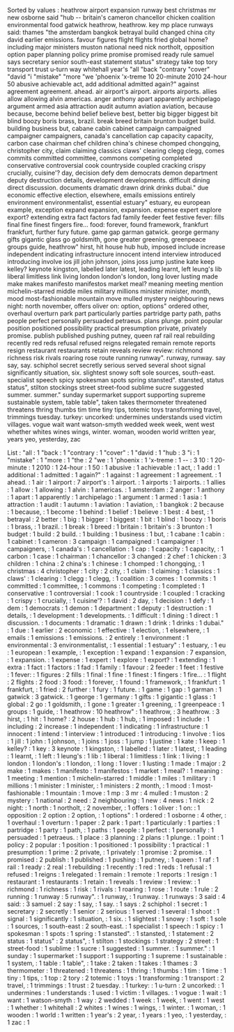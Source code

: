 Sorted by values :
heathrow airport expansion runway best christmas mr new osborne said "hub -- britain's cameron chancellor chicken coalition environmental food gatwick heathrow, heathrow. key mp place runways said: thames "the amsterdam bangkok betrayal build changed china city david earlier emissions. favour figures flight flights fried global home? including major ministers muston national need nick northolt, opposition option paper planning policy prime promise promised ready rule samuel says secretary senior south-east statement status" strategy take top tory transport trust u-turn way whitehall year's "all "back "contrary "cover" "david "i "mistake" "more "we 'phoenix 'x-treme 10 20-minute 2010 24-hour 50 abusive achievable act, add additional admitted again?" against agreement agreement. ahead. air airport's airport. airports airports. allies allow allowing alvin americas. anger anthony apart apparently archipelago argument armed asia attraction audit autumn aviation aviation, because because, become behind belief believe best, better big bigger biggest bit blind boozy boris brass, brazil. break breed britain brunton budget build. building business but, cabane cabin cabinet campaign campaigned campaigner campaigners, canada's cancellation cap capacity capacity, carbon case chairman chef children china's chinese chomped chongqing, christopher city, claim claiming classics claws' clearing clegg clegg, comes commits committed committee, commons competing completed conservative controversial cook countryside coupled cracking crispy crucially, cuisine'? day, decision defy dem democrats demon department deputy destruction details, development developments. difficult dining direct discussion. documents dramatic drawn drink drinks dubai." due economic effective election, elsewhere, emails emissions entirely environment environmentalist, essential estuary" estuary, eu european example, exception expand expansion, expansion. expense expert explore export? extending extra fact factors fad family feeder feet festive fever: fills final fine finest fingers fire... food: forever, found framework, frankfurt frankfurt, further fury future. game gap garman gatwick. george germany gifts gigantic glass go goldsmith, gone greater greening, greenpeace groups guide, heathrow" hirst, hit house hub hub, imposed include increase independent indicating infrastructure innocent intend interview introduced introducing involve ios jill john johnson, joins joss jump justine kate keep kelley? keynote kingston, labelled later latest, leading learnt, left leung's lib liberal limitless link living london london's london, long lover lusting made make makes manifesto manifestos market meal? meaning meeting mention michelin-starred middle miles military millions minister minister, month, mood most-fashionable mountain move mulled mystery neighbouring news night: north november, offers oliver on: option, options" ordered other, overhaul overturn park part particularly parties partridge party path, paths people perfect personally persuaded petraeus. plans plunge. point popular position positioned possibility practical presumption private, privately promise. publish published pushing putney, queen raf rail real rebuilding recently red reds refusal refused reigns relegated remain remote reports resign restaurant restaurants retain reveals review review: richmond richness risk rivals roaring rose route running runway". runway, runway. say say, say. schiphol secret secretly serious served several shoot signal significantly situation, six. slightest snowy soft sole sources, south-east. specialist speech spicy spokesman spots spring stansted". stansted, status status", stilton stockings street street-food sublime sucre suggested summer. summer." sunday supermarket support supporting supreme sustainable system, table table", taken takes thermometer threatened threatens thring thumbs tim time tiny tips, totemic toys transforming travel, trimmings tuesday. turkey: uncorked: undermines understands used victim villages. vogue wait want watson-smyth wedded week week, went west whether whites wines wings, winter. woman, wooden world written year, years yeo, yesterday, zac 

List :
"all : 1
"back : 1
"contrary : 1
"cover" : 1
"david : 1
"hub : 3
"i : 1
"mistake" : 1
"more : 1
"the : 2
"we : 1
'phoenix : 1
'x-treme : 1
-- : 3
10 : 1
20-minute : 1
2010 : 1
24-hour : 1
50 : 1
abusive : 1
achievable : 1
act, : 1
add : 1
additional : 1
admitted : 1
again?" : 1
against : 1
agreement : 1
agreement. : 1
ahead. : 1
air : 1
airport : 7
airport's : 1
airport. : 1
airports : 1
airports. : 1
allies : 1
allow : 1
allowing : 1
alvin : 1
americas. : 1
amsterdam : 2
anger : 1
anthony : 1
apart : 1
apparently : 1
archipelago : 1
argument : 1
armed : 1
asia : 1
attraction : 1
audit : 1
autumn : 1
aviation : 1
aviation, : 1
bangkok : 2
because : 1
because, : 1
become : 1
behind : 1
belief : 1
believe : 1
best : 4
best, : 1
betrayal : 2
better : 1
big : 1
bigger : 1
biggest : 1
bit : 1
blind : 1
boozy : 1
boris : 1
brass, : 1
brazil. : 1
break : 1
breed : 1
britain : 1
britain's : 3
brunton : 1
budget : 1
build : 2
build. : 1
building : 1
business : 1
but, : 1
cabane : 1
cabin : 1
cabinet : 1
cameron : 3
campaign : 1
campaigned : 1
campaigner : 1
campaigners, : 1
canada's : 1
cancellation : 1
cap : 1
capacity : 1
capacity, : 1
carbon : 1
case : 1
chairman : 1
chancellor : 3
changed : 2
chef : 1
chicken : 3
children : 1
china : 2
china's : 1
chinese : 1
chomped : 1
chongqing, : 1
christmas : 4
christopher : 1
city : 2
city, : 1
claim : 1
claiming : 1
classics : 1
claws' : 1
clearing : 1
clegg : 1
clegg, : 1
coalition : 3
comes : 1
commits : 1
committed : 1
committee, : 1
commons : 1
competing : 1
completed : 1
conservative : 1
controversial : 1
cook : 1
countryside : 1
coupled : 1
cracking : 1
crispy : 1
crucially, : 1
cuisine'? : 1
david : 2
day, : 1
decision : 1
defy : 1
dem : 1
democrats : 1
demon : 1
department : 1
deputy : 1
destruction : 1
details, : 1
development : 1
developments. : 1
difficult : 1
dining : 1
direct : 1
discussion. : 1
documents : 1
dramatic : 1
drawn : 1
drink : 1
drinks : 1
dubai." : 1
due : 1
earlier : 2
economic : 1
effective : 1
election, : 1
elsewhere, : 1
emails : 1
emissions : 1
emissions. : 2
entirely : 1
environment : 1
environmental : 3
environmentalist, : 1
essential : 1
estuary" : 1
estuary, : 1
eu : 1
european : 1
example, : 1
exception : 1
expand : 1
expansion : 7
expansion, : 1
expansion. : 1
expense : 1
expert : 1
explore : 1
export? : 1
extending : 1
extra : 1
fact : 1
factors : 1
fad : 1
family : 1
favour : 2
feeder : 1
feet : 1
festive : 1
fever: : 1
figures : 2
fills : 1
final : 1
fine : 1
finest : 1
fingers : 1
fire... : 1
flight : 2
flights : 2
food : 3
food: : 1
forever, : 1
found : 1
framework, : 1
frankfurt : 1
frankfurt, : 1
fried : 2
further : 1
fury : 1
future. : 1
game : 1
gap : 1
garman : 1
gatwick : 3
gatwick. : 1
george : 1
germany : 1
gifts : 1
gigantic : 1
glass : 1
global : 2
go : 1
goldsmith, : 1
gone : 1
greater : 1
greening, : 1
greenpeace : 1
groups : 1
guide, : 1
heathrow : 10
heathrow" : 1
heathrow, : 3
heathrow. : 3
hirst, : 1
hit : 1
home? : 2
house : 1
hub : 1
hub, : 1
imposed : 1
include : 1
including : 2
increase : 1
independent : 1
indicating : 1
infrastructure : 1
innocent : 1
intend : 1
interview : 1
introduced : 1
introducing : 1
involve : 1
ios : 1
jill : 1
john : 1
johnson, : 1
joins : 1
joss : 1
jump : 1
justine : 1
kate : 1
keep : 1
kelley? : 1
key : 3
keynote : 1
kingston, : 1
labelled : 1
later : 1
latest, : 1
leading : 1
learnt, : 1
left : 1
leung's : 1
lib : 1
liberal : 1
limitless : 1
link : 1
living : 1
london : 1
london's : 1
london, : 1
long : 1
lover : 1
lusting : 1
made : 1
major : 2
make : 1
makes : 1
manifesto : 1
manifestos : 1
market : 1
meal? : 1
meaning : 1
meeting : 1
mention : 1
michelin-starred : 1
middle : 1
miles : 1
military : 1
millions : 1
minister : 1
minister, : 1
ministers : 2
month, : 1
mood : 1
most-fashionable : 1
mountain : 1
move : 1
mp : 3
mr : 4
mulled : 1
muston : 2
mystery : 1
national : 2
need : 2
neighbouring : 1
new : 4
news : 1
nick : 2
night: : 1
north : 1
northolt, : 2
november, : 1
offers : 1
oliver : 1
on: : 1
opposition : 2
option : 2
option, : 1
options" : 1
ordered : 1
osborne : 4
other, : 1
overhaul : 1
overturn : 1
paper : 2
park : 1
part : 1
particularly : 1
parties : 1
partridge : 1
party : 1
path, : 1
paths : 1
people : 1
perfect : 1
personally : 1
persuaded : 1
petraeus. : 1
place : 3
planning : 2
plans : 1
plunge. : 1
point : 1
policy : 2
popular : 1
position : 1
positioned : 1
possibility : 1
practical : 1
presumption : 1
prime : 2
private, : 1
privately : 1
promise : 2
promise. : 1
promised : 2
publish : 1
published : 1
pushing : 1
putney, : 1
queen : 1
raf : 1
rail : 1
ready : 2
real : 1
rebuilding : 1
recently : 1
red : 1
reds : 1
refusal : 1
refused : 1
reigns : 1
relegated : 1
remain : 1
remote : 1
reports : 1
resign : 1
restaurant : 1
restaurants : 1
retain : 1
reveals : 1
review : 1
review: : 1
richmond : 1
richness : 1
risk : 1
rivals : 1
roaring : 1
rose : 1
route : 1
rule : 2
running : 1
runway : 5
runway". : 1
runway, : 1
runway. : 1
runways : 3
said : 4
said: : 3
samuel : 2
say : 1
say, : 1
say. : 1
says : 2
schiphol : 1
secret : 1
secretary : 2
secretly : 1
senior : 2
serious : 1
served : 1
several : 1
shoot : 1
signal : 1
significantly : 1
situation, : 1
six. : 1
slightest : 1
snowy : 1
soft : 1
sole : 1
sources, : 1
south-east : 2
south-east. : 1
specialist : 1
speech : 1
spicy : 1
spokesman : 1
spots : 1
spring : 1
stansted". : 1
stansted, : 1
statement : 2
status : 1
status" : 2
status", : 1
stilton : 1
stockings : 1
strategy : 2
street : 1
street-food : 1
sublime : 1
sucre : 1
suggested : 1
summer. : 1
summer." : 1
sunday : 1
supermarket : 1
support : 1
supporting : 1
supreme : 1
sustainable : 1
system, : 1
table : 1
table", : 1
take : 2
taken : 1
takes : 1
thames : 3
thermometer : 1
threatened : 1
threatens : 1
thring : 1
thumbs : 1
tim : 1
time : 1
tiny : 1
tips, : 1
top : 2
tory : 2
totemic : 1
toys : 1
transforming : 1
transport : 2
travel, : 1
trimmings : 1
trust : 2
tuesday. : 1
turkey: : 1
u-turn : 2
uncorked: : 1
undermines : 1
understands : 1
used : 1
victim : 1
villages. : 1
vogue : 1
wait : 1
want : 1
watson-smyth : 1
way : 2
wedded : 1
week : 1
week, : 1
went : 1
west : 1
whether : 1
whitehall : 2
whites : 1
wines : 1
wings, : 1
winter. : 1
woman, : 1
wooden : 1
world : 1
written : 1
year's : 2
year, : 1
years : 1
yeo, : 1
yesterday, : 1
zac : 1
